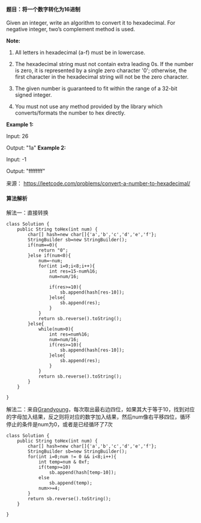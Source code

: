 #### 题目：将一个数字转化为16进制
Given an integer, write an algorithm to convert it to hexadecimal. For negative integer, two’s complement method is used.

**Note:**

1. All letters in hexadecimal (a-f) must be in lowercase.

2. The hexadecimal string must not contain extra leading 0s. If the number is zero, it is represented by a single zero character '0'; otherwise, the first character in the hexadecimal string will not be the zero character.

3. The given number is guaranteed to fit within the range of a 32-bit signed integer.

4. You must not use any method provided by the library which converts/formats the number to hex directly.



**Example 1:**

Input:
26

Output:
"1a"
**Example 2:**

Input:
-1

Output:
"ffffffff"

来源： https://leetcode.com/problems/convert-a-number-to-hexadecimal/

#### 算法解析
解法一：直接转换
```
class Solution {
    public String toHex(int num) {
        char[] hash=new char[]{'a','b','c','d','e','f'};
        StringBuilder sb=new StringBuilder();
        if(num==0){
            return "0";
        }else if(num<0){
            num=~num;
            for(int i=0;i<8;i++){
                int res=15-num%16;
                num=num/16;
                
                if(res>=10){
                    sb.append(hash[res-10]);
                }else{
                    sb.append(res);
                }
            }
            return sb.reverse().toString();
        }else{
            while(num>0){
                int res=num%16;
                num=num/16;
                if(res>=10){
                    sb.append(hash[res-10]);
                }else{
                    sb.append(res);
                }
            }
            return sb.reverse().toString();
        }
    }
    
}
```
解法二：来自<a href="https://www.cnblogs.com/grandyang/p/5926674.html">Grandyoung</a>，每次取出最右边四位，如果其大于等于10，找到对应的字母加入结果，反之则将对应的数字加入结果，然后num像右平移四位，循环停止的条件是num为0，或者是已经循环了7次
```
class Solution {
    public String toHex(int num) {
        char[] hash=new char[]{'a','b','c','d','e','f'};
        StringBuilder sb=new StringBuilder();
        for(int i=0;num != 0 && i<8;i++){
            int temp=num & 0xf;
            if(temp>=10)
                sb.append(hash[temp-10]);
            else
                sb.append(temp);
            num>>=4;
        }
        return sb.reverse().toString();
    }
    
}
```
